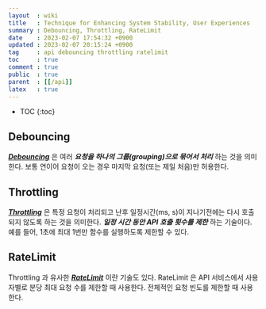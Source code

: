 ```yaml
---
layout  : wiki
title   : Technique for Enhancing System Stability, User Experiences
summary : Debouncing, Throttling, RateLimit
date    : 2023-02-07 17:54:32 +0900
updated : 2023-02-07 20:15:24 +0900
tag     : api debouncing throttling ratelimit
toc     : true
comment : true
public  : true
parent  : [[/api]]
latex   : true
---
```

* TOC
{:toc}

## Debouncing

___[Debouncing](https://web.archive.org/web/20220117092326/http://demo.nimius.net/debounce_throttle/)___ 은 여러 ___요청을 하나의 그룹(grouping)으로 묶어서 처리___ 하는 것을 의미한다. 보통 연이어 요청이 오는 경우 마지막 요청(또는 제일 처음)만 허용한다.

## Throttling

___[Throttling](https://www.inngest.com/blog/rate-limit-debouncing-throttling-explained)___ 은 특정 요청이 처리되고 난후 일정시간(ms, s)이 지나기전에는 다시 호출되지 않도록 하는 것을 의미한다.
___일정 시간 동안 API 호출 횟수를 제한___ 하는 기술이다. 예를 들어, 1초에 최대 1번만 함수를 실행하도록 제한할 수 있다.

## RateLimit

Throttling 과 유사한 ___[RateLimit](https://baekjungho.github.io/wiki/api/api-too-many-requests/)___ 이란 기술도 있다. RateLimit 은 API 서비스에서 사용자별로 분당 최대 요청 수를 제한할 때 사용한다. 전체적인 요청 빈도를 제한할 때 사용한다.